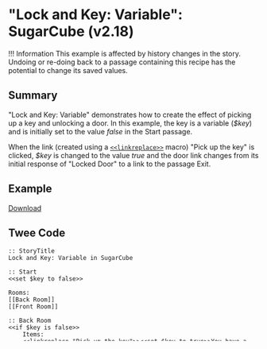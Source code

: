 # "Lock and Key: Variable": SugarCube (v2.18)

!!! Information
    This example is affected by history changes in the story. Undoing or re-doing back to a passage containing this recipe has the potential to change its saved values.

## Summary

"Lock and Key: Variable" demonstrates how to create the effect of picking up a key and unlocking a door. In this example, the key is a variable (*$key*) and is initially set to the value *false* in the Start passage.

When the link (created using a [`<<linkreplace>>`](https://www.motoslave.net/sugarcube/2/docs/#macros-macro-linkreplace) macro) "Pick up the key" is clicked, *$key* is changed to the value *true* and the door link changes from its initial response of "Locked Door" to a link to the passage Exit.

## Example

[Download](sugarcube_lockandkey_variable_example.html)

## Twee Code

```twee
:: StoryTitle
Lock and Key: Variable in SugarCube

:: Start
<<set $key to false>>

Rooms:
[[Back Room]]
[[Front Room]]

:: Back Room
<<if $key is false>>
    Items:
    <<linkreplace "Pick up the key">><<set $key to true>>You have a key.<</linkreplace>>
<<else>>
    There is nothing here.
<</if>>

Rooms:
[[Front Room]]

:: Front Room
<<if $key is true>>
    [[Exit]]
<<else>>
    Locked Door
<</if>>

Rooms:
[[Back Room]]

:: Exit
You found the key and went through the door!

```

[Twee Download](sugarcube_lockandkey_variable_twee.txt)

## See Also

[Setting and Showing Variables](../../settingandshowing/sugarcube/sugarcube_settingandshowing.md)

